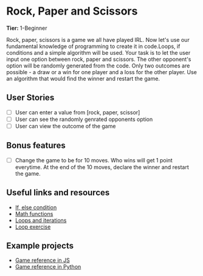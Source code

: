 # Rock, Paper and Scissors

**Tier:** 1-Beginner

Rock, paper, scissors is a game we all have played IRL. Now let's use our fundamental knowledge of programming to create it in code.Loops, if conditions and a simple algorithm will be used.
Your task is to let the user input one option between rock, paper and scissors. The other opponent's option will be randomly generated from the code. Only two outcomes are possible - a draw or a win for one player and a loss for the other player.
Use an algorithm that would find the winner and restart the game.

## User Stories

-   [ ] User can enter a value from [rock, paper, scissor]
-   [ ] User can see the randomly genrated opponents option
-   [ ] User can view the outcome of the game

## Bonus features

-   [ ] Change the game to be for 10 moves. Who wins will get 1 point everytime. At the end of the 10 moves, declare the winner and restart the game.

## Useful links and resources

-   [If, else condition](https://www.w3schools.com/js/js_if_else.asp)
-   [Math functions](https://developer.mozilla.org/en-US/docs/Web/JavaScript/Reference/Global_Objects/Math)
-   [Loops and iterations](https://developer.mozilla.org/en-US/docs/Web/JavaScript/Guide/Loops_and_iteration)
-   [Loop exercise](https://contactmentor.com/js-loop-exercises-solutions/)

## Example projects

-   [Game reference in JS](https://www.geeksforgeeks.org/rock-paper-and-scissor-game-using-javascript/)
-   [Game reference in Python](https://thehelloworldprogram.com/python/python-game-rock-paper-scissors/)
